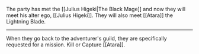 The party has met the [[Julius Higeki|The Black Mage]] and now they will meet his alter ego, [[Julius Higeki]]. They will also meet  [[Atara]] the Lightning Blade.

---
When they go back to the adventurer's guild, they are specifically requested for a mission. Kill or Capture [[Atara]].
